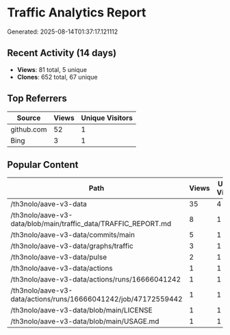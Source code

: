 # Traffic Analytics Report

Generated: 2025-08-14T01:37:17.121112

## Recent Activity (14 days)

- **Views**: 81 total, 5 unique
- **Clones**: 652 total, 67 unique

## Top Referrers

| Source | Views | Unique Visitors |
|--------|-------|-----------------|
| github.com | 52 | 1 |
| Bing | 3 | 1 |

## Popular Content

| Path | Views | Unique Visitors |
|------|-------|------------------|
| /th3nolo/aave-v3-data | 35 | 4 |
| /th3nolo/aave-v3-data/blob/main/traffic_data/TRAFFIC_REPORT.md | 8 | 1 |
| /th3nolo/aave-v3-data/commits/main | 5 | 1 |
| /th3nolo/aave-v3-data/graphs/traffic | 3 | 1 |
| /th3nolo/aave-v3-data/pulse | 2 | 1 |
| /th3nolo/aave-v3-data/actions | 1 | 1 |
| /th3nolo/aave-v3-data/actions/runs/16666041242 | 1 | 1 |
| /th3nolo/aave-v3-data/actions/runs/16666041242/job/47172559442 | 1 | 1 |
| /th3nolo/aave-v3-data/blob/main/LICENSE | 1 | 1 |
| /th3nolo/aave-v3-data/blob/main/USAGE.md | 1 | 1 |
